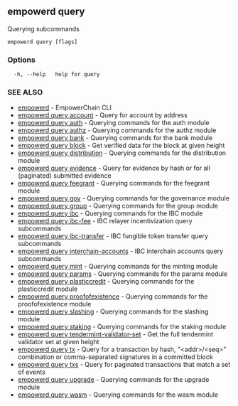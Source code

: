 ## empowerd query

Querying subcommands

```
empowerd query [flags]
```

### Options

```
  -h, --help   help for query
```

### SEE ALSO

* [empowerd](empowerd.md)	 - EmpowerChain CLI
* [empowerd query account](empowerd_query_account.md)	 - Query for account by address
* [empowerd query auth](empowerd_query_auth.md)	 - Querying commands for the auth module
* [empowerd query authz](empowerd_query_authz.md)	 - Querying commands for the authz module
* [empowerd query bank](empowerd_query_bank.md)	 - Querying commands for the bank module
* [empowerd query block](empowerd_query_block.md)	 - Get verified data for the block at given height
* [empowerd query distribution](empowerd_query_distribution.md)	 - Querying commands for the distribution module
* [empowerd query evidence](empowerd_query_evidence.md)	 - Query for evidence by hash or for all (paginated) submitted evidence
* [empowerd query feegrant](empowerd_query_feegrant.md)	 - Querying commands for the feegrant module
* [empowerd query gov](empowerd_query_gov.md)	 - Querying commands for the governance module
* [empowerd query group](empowerd_query_group.md)	 - Querying commands for the group module
* [empowerd query ibc](empowerd_query_ibc.md)	 - Querying commands for the IBC module
* [empowerd query ibc-fee](empowerd_query_ibc-fee.md)	 - IBC relayer incentivization query subcommands
* [empowerd query ibc-transfer](empowerd_query_ibc-transfer.md)	 - IBC fungible token transfer query subcommands
* [empowerd query interchain-accounts](empowerd_query_interchain-accounts.md)	 - IBC interchain accounts query subcommands
* [empowerd query mint](empowerd_query_mint.md)	 - Querying commands for the minting module
* [empowerd query params](empowerd_query_params.md)	 - Querying commands for the params module
* [empowerd query plasticcredit](empowerd_query_plasticcredit.md)	 - Querying commands for the plasticcredit module
* [empowerd query proofofexistence](empowerd_query_proofofexistence.md)	 - Querying commands for the proofofexistence module
* [empowerd query slashing](empowerd_query_slashing.md)	 - Querying commands for the slashing module
* [empowerd query staking](empowerd_query_staking.md)	 - Querying commands for the staking module
* [empowerd query tendermint-validator-set](empowerd_query_tendermint-validator-set.md)	 - Get the full tendermint validator set at given height
* [empowerd query tx](empowerd_query_tx.md)	 - Query for a transaction by hash, "\<addr\>/\<seq\>" combination or comma-separated signatures in a committed block
* [empowerd query txs](empowerd_query_txs.md)	 - Query for paginated transactions that match a set of events
* [empowerd query upgrade](empowerd_query_upgrade.md)	 - Querying commands for the upgrade module
* [empowerd query wasm](empowerd_query_wasm.md)	 - Querying commands for the wasm module


